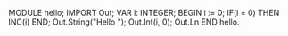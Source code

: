 MODULE hello;
  IMPORT Out;
  VAR i: INTEGER;
BEGIN
  i := 0;
  IF(i = 0) THEN INC(i) END;
  Out.String("Hello "); Out.Int(i, 0); Out.Ln
END hello.

